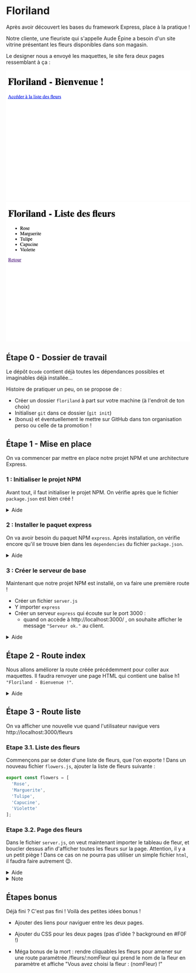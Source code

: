 # Floriland

Après avoir découvert les bases du framework Express, place à la pratique !

Notre cliente, une fleuriste qui s'appelle Aude Épine a besoin d'un site vitrine présentant les fleurs disponibles dans son magasin.

Le designer nous a envoyé les maquettes, le site fera deux pages ressemblant à ça :

![Image index](./images/index-view.png)
![Image liste](./images/list-view.png)

## Étape 0 - Dossier de travail

Le dépôt `Ocode` contient déjà toutes les dépendances possibles et imaginables déjà installée...

Histoire de pratiquer un peu, on se propose de :
- Créer un dossier `floriland` à part sur votre machine (à l'endroit de ton choix)
- Initialiser `git` dans ce dossier (`git init`)
- (bonus) et éventuellement le mettre sur GitHub dans ton organisation perso ou celle de ta promotion !

## Étape 1 - Mise en place

On va commencer par mettre en place notre projet NPM et une architecture Express.

### 1 : Initialiser le projet NPM
Avant tout, il faut initialiser le projet NPM. On vérifie après que le fichier `package.json` est bien créé !
<details><summary>Aide</summary>

- Pour initialiser un projet NPM, on utilise <code>npm init -y</code>.
</details>

### 2 : Installer le paquet express
On va avoir besoin du paquet NPM `express`. Après installation, on vérifie encore qu'il se trouve bien dans les `dependencies` du fichier `package.json`.
<details><summary>Aide</summary>

- Pour installer une dépendance dans un projet NPM, on utilise <code>npm install nom-du-paquet</code>
</details>

### 3 : Créer le serveur de base
Maintenant que notre projet NPM est installé, on va faire une première route ! 
- Créer un fichier `server.js` 
- Y importer `express` 
- Créer un serveur `express` qui écoute sur le port 3000 :
  -  quand on accède à http://localhost:3000/ , on souhaite afficher le message `"Serveur ok."` au client. 

<details><summary>Aide</summary>

- Récupérer le paquet npm avec <code>import</code>

- Créer le serveur express avec <code>express()</code> et l'assigner à une variable

- Ajouter une route <code>app.get(...)</code> qui répond à la route '/'

- Retourner la réponse demandée ("Serveur ok.") avec <code>response.send(...)</code>
</details>

## Étape 2 - Route index

Nous allons améliorer la route créée précédemment pour coller aux maquettes.
Il faudra renvoyer une page HTML qui contient une balise h1 `"Floriland - Bienvenue !"`.

<details><summary>Aide</summary>

- Créer un fichier `index.html` correspondant à la vue demandée

- Pour renvoyer ce fichier HTML à notre navigateur, il faudra utiliser <code>res.sendFile(...)</code> dans la route.
</details>

## Étape 3 - Route liste 

On va afficher une nouvelle vue quand l'utilisateur navigue vers http://localhost:3000/fleurs

### Etape 3.1. Liste des fleurs

Commençons par se doter d'une liste de fleurs, que l'on exporte ! Dans un nouveau fichier `flowers.js`, ajouter la liste de fleurs suivante :


```js
export const flowers = [
  'Rose',
  'Marguerite',
  'Tulipe',
  'Capucine',
  'Violette'
];
```

### Etape 3.2. Page des fleurs 

Dans le fichier `server.js`, on veut maintenant importer le tableau de fleur, et boucler dessus afin d'afficher toutes les fleurs sur la page. 
Attention, il y a un petit piège ! Dans ce cas on ne pourra pas utiliser un simple fichier `html`, il faudra faire autrement :wink:.

<details><summary>Aide</summary>

- Récupérer le fichier contenant les fleurs avec un <code>import { fleurs } from "..."</code> en haut de notre fichier `server.js`

- Créer une nouvelle route <code>app.get(...)</code>

- Créer une variable <code>let htmlResponse = ''</code>

- Remplir cette variable avec le code HTML nécessaire au début du fichier (header, ouverture du body, ouverture de la balise <code>ul</code>...)

- Boucler sur le tableau <code>fleurs</code> récupéré au dessus pour ajouter les <code>li</code> contenant les noms des fleurs à la variable <code>htmlResponse</code>

- Ajouter à la variable <code>htmlResponse</code> la fin du HTML (fermeture de la balise <code>ul</code>, fermeture du body, html...)

- Renvoyer <code>htmlResponse</code> avec <code>res.send(...)</code>.
</details>

<details><summary>
Note
</summary>
Bientôt, apprendra comment passer des variables JavaScript vers une vue codée en HTML :tada:
</details>

## Étapes bonus

Déjà fini ? C'est pas fini ! Voilà des petites idées bonus !

- Ajouter des liens pour naviguer entre les deux pages.

- Ajouter du CSS pour les deux pages (pas d'idée ? background en #F0F !)

- Méga bonus de la mort : rendre cliquables les fleurs pour amener sur une route paramétrée /fleurs/:nomFleur qui prend le nom de la fleur en paramètre et affiche "Vous avez choisi la fleur : (nomFleur) !"
